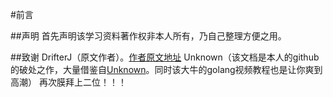 #前言

##声明
	首先声明该学习资料著作权非本人所有，乃自己整理方便之用。

##致谢
	DrifterJ（原文作者）。[作者原文地址](http://blog.csdn.net/DrifterJ/article/list/2)
	Unknown（该文档是本人的github的破处之作，大量借鉴自[Unknown](https://github.com/Unknwon)。同时该大牛的golang视频教程也是让你爽到高潮）
	再次膜拜上二位！！！
	
